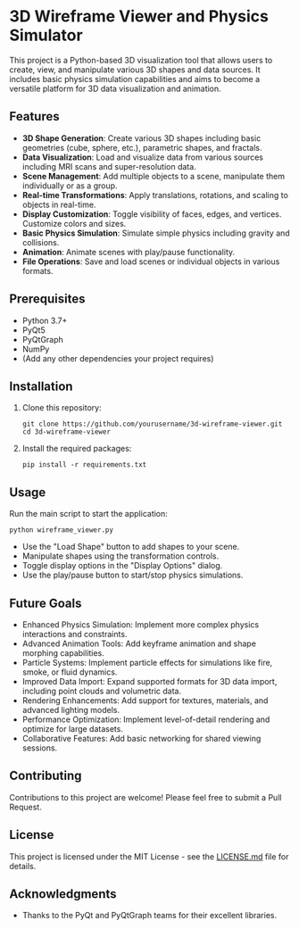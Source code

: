 # 3D Wireframe Viewer and Physics Simulator

This project is a Python-based 3D visualization tool that allows users to create, view, and manipulate various 3D shapes and data sources. It includes basic physics simulation capabilities and aims to become a versatile platform for 3D data visualization and animation.

## Features

- **3D Shape Generation**: Create various 3D shapes including basic geometries (cube, sphere, etc.), parametric shapes, and fractals.
- **Data Visualization**: Load and visualize data from various sources including MRI scans and super-resolution data.
- **Scene Management**: Add multiple objects to a scene, manipulate them individually or as a group.
- **Real-time Transformations**: Apply translations, rotations, and scaling to objects in real-time.
- **Display Customization**: Toggle visibility of faces, edges, and vertices. Customize colors and sizes.
- **Basic Physics Simulation**: Simulate simple physics including gravity and collisions.
- **Animation**: Animate scenes with play/pause functionality.
- **File Operations**: Save and load scenes or individual objects in various formats.

## Prerequisites

- Python 3.7+
- PyQt5
- PyQtGraph
- NumPy
- (Add any other dependencies your project requires)

## Installation

1. Clone this repository:
   ```
   git clone https://github.com/yourusername/3d-wireframe-viewer.git
   cd 3d-wireframe-viewer
   ```

2. Install the required packages:
   ```
   pip install -r requirements.txt
   ```

## Usage

Run the main script to start the application:

```
python wireframe_viewer.py
```

- Use the "Load Shape" button to add shapes to your scene.
- Manipulate shapes using the transformation controls.
- Toggle display options in the "Display Options" dialog.
- Use the play/pause button to start/stop physics simulations.

## Future Goals

- Enhanced Physics Simulation: Implement more complex physics interactions and constraints.
- Advanced Animation Tools: Add keyframe animation and shape morphing capabilities.
- Particle Systems: Implement particle effects for simulations like fire, smoke, or fluid dynamics.
- Improved Data Import: Expand supported formats for 3D data import, including point clouds and volumetric data.
- Rendering Enhancements: Add support for textures, materials, and advanced lighting models.
- Performance Optimization: Implement level-of-detail rendering and optimize for large datasets.
- Collaborative Features: Add basic networking for shared viewing sessions.

## Contributing

Contributions to this project are welcome! Please feel free to submit a Pull Request.

## License

This project is licensed under the MIT License - see the [LICENSE.md](LICENSE.md) file for details.

## Acknowledgments

- Thanks to the PyQt and PyQtGraph teams for their excellent libraries.



